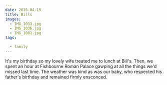 ```yaml
---
date: 2015-04-19
title: Bills
images:
  - IMG_1033.jpg
  - IMG_1036.jpg
  - IMG_1081.jpg
tags:

  - family
---
```

It's my birthday so my lovely wife treated me to lunch at Bill's. Then, we spent an hour at Fishbourne Roman Palace gawping at all the things we'd missed last time. The weather was kind as was our baby, who respected his father's birthday and remained firmly ensconced. 